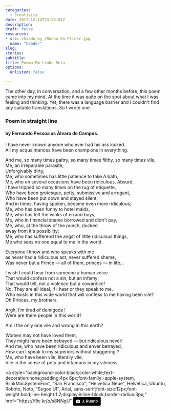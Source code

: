 ```yaml
---
categories: 
  - Creativity
date: 2017-12-14T23:58:01Z
description: 
draft: false
resources: 
- src: chiado_by_JRuano_On_Flickr.jpg
  name: "header"
slug:
stories:
subtitle: 
title: Poema Em Linha Reta
options:
  unlisted: false

---
```


The other day, in conversation, and a few other months before, this poem came into my mind. At the time it was quite on the spot about what I was feeling and thinking. Yet, there was a language barrier and I couldn't find any suitable translations. So I wrote one. 

### Poem in straight line
#### by Fernando Pessoa as Álvaro de Campos.

I have never known anyone who ever had his ass kicked.    
All my acquaintances have been champions in everything.

And me, so many times paltry, so many times filthy, so many times vile,    
Me, an irreparable parasite,    
Unforgivably dirty,    
Me, who sometimes has little patience to take A bath,    
Me, who on several occasions have been ridiculous, Absurd,    
I have tripped so many times on the rug of etiquette,    
Who have been grotesque, petty, submissive and arrogant,    
Who have been put down and stayed silent,    
And in times, having spoken, became even more ridiculous;    
Me, who has been funny to hotel maids,    
Me, who has felt the winks of errand boys,     
Me, who in financial shame borrowed and didn't pay,    
Me, who, at the throw of the punch, ducked    
away from it's possibility;    
Me, who has sufferend the angst of little ridiculous things,    
Me who sees no one equal to me in the world.    

Everyone I know and who speaks with me    
as never had a ridiculous act, never suffered shame,    
Was never but a Prince — all of them, princes — in life...    

I wish I could hear from someone a human voice    
That would confess not a sin, but an infamy;    
That would tell, not a violence but a cowardice!    
No. They are all ideal, if I hear or they speak to me.    
Who exists in this wide world that will confess to me having been vile?    
Oh Princes, my brothers,    

Argh, i'm tired of demigods !     
Were are there people in this world?    

Am I the only one vile and wrong in this earth?    

Women may not have loved them,    
They might have been betrayed — but ridiculous never!    
And me, who have been ridiculous and enver betrayed,    
How can I speak to my superiors without staggering ?   
Me, who have been vile, literally vile,    
Vile in the sense of pety and infamous in my vileness.    



<a style="background-color:black;color:white;text-decoration:none;padding:4px 6px;font-family:-apple-system, BlinkMacSystemFont, &quot;San Francisco&quot;, &quot;Helvetica Neue&quot;, Helvetica, Ubuntu, Roboto, Noto, &quot;Segoe UI&quot;, Arial, sans-serif;font-size:12px;font-weight:bold;line-height:1.2;display:inline-block;border-radius:3px;" href="https://flic.kr/p/s8NNgU" <a style="background-color:black;color:white;text-decoration:none;padding:4px 6px;font-family:-apple-system, BlinkMacSystemFont, &quot;San Francisco&quot;, &quot;Helvetica Neue&quot;, Helvetica, Ubuntu, Roboto, Noto, &quot;Segoe UI&quot;, Arial, sans-serif;font-size:12px;font-weight:bold;line-height:1.2;display:inline-block;border-radius:3px;" href="https://flic.kr/p/s8NNgU" title="copyright J. Ruano"><span style="display:inline-block;padding:2px 3px;"><svg xmlns="http://www.w3.org/2000/svg" style="height:12px;width:auto;position:relative;vertical-align:middle;top:-1px;fill:white;" viewBox="0 0 32 32"><title></title><path d="M20.8 18.1c0 2.7-2.2 4.8-4.8 4.8s-4.8-2.1-4.8-4.8c0-2.7 2.2-4.8 4.8-4.8 2.7.1 4.8 2.2 4.8 4.8zm11.2-7.4v14.9c0 2.3-1.9 4.3-4.3 4.3h-23.4c-2.4 0-4.3-1.9-4.3-4.3v-15c0-2.3 1.9-4.3 4.3-4.3h3.7l.8-2.3c.4-1.1 1.7-2 2.9-2h8.6c1.2 0 2.5.9 2.9 2l.8 2.4h3.7c2.4 0 4.3 1.9 4.3 4.3zm-8.6 7.5c0-4.1-3.3-7.5-7.5-7.5-4.1 0-7.5 3.4-7.5 7.5s3.3 7.5 7.5 7.5c4.2-.1 7.5-3.4 7.5-7.5z"></path></svg></span><span style="display:inline-block;padding:2px 3px;">J. Ruano</span></a><span style="display:inline-block;padding:2px 3px;"><svg xmlns="http://www.w3.org/2000/svg" style="height:12px;width:auto;position:relative;vertical-align:middle;top:-1px;fill:white;" viewBox="0 0 32 32"><title>unsplash-logo</title><path d="M20.8 18.1c0 2.7-2.2 4.8-4.8 4.8s-4.8-2.1-4.8-4.8c0-2.7 2.2-4.8 4.8-4.8 2.7.1 4.8 2.2 4.8 4.8zm11.2-7.4v14.9c0 2.3-1.9 4.3-4.3 4.3h-23.4c-2.4 0-4.3-1.9-4.3-4.3v-15c0-2.3 1.9-4.3 4.3-4.3h3.7l.8-2.3c.4-1.1 1.7-2 2.9-2h8.6c1.2 0 2.5.9 2.9 2l.8 2.4h3.7c2.4 0 4.3 1.9 4.3 4.3zm-8.6 7.5c0-4.1-3.3-7.5-7.5-7.5-4.1 0-7.5 3.4-7.5 7.5s3.3 7.5 7.5 7.5c4.2-.1 7.5-3.4 7.5-7.5z"></path></svg></span><span style="display:inline-block;padding:2px 3px;"></span></a>